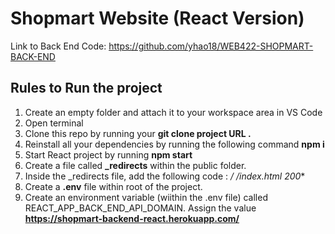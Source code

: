 # Shopmart Website (React Version)
Link to Back End Code: https://github.com/yhao18/WEB422-SHOPMART-BACK-END  



## Rules to Run the project
1. Create an empty folder and attach it to your workspace area in VS Code
1. Open terminal
1. Clone this repo by running your **git clone project URL .** 
1. Reinstall all your dependencies by running the following command **npm i**
1. Start React project by running **npm start**
1. Create  a file called **_redirects** within the public folder.
1. Inside the _redirects file, add the following code : **/* /index.html 200**
1. Create a **.env** file within root of the project.
1. Create an environment variable (wiithin the .env file) called REACT_APP_BACK_END_API_DOMAIN. Assign the value **https://shopmart-backend-react.herokuapp.com/**
